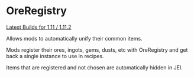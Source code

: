# OreRegistry

[Latest Builds for 1.11 / 1.11.2](http://jenkins.ic2.player.to/job/OreRegistry/)

Allows mods to automatically unify their common items.

Mods register their ores, ingots, gems, dusts, etc with OreRegistry and get back a single instance to use in recipes.

Items that are registered and not chosen are automatically hidden in JEI.

